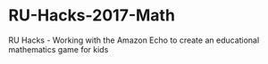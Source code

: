 # RU-Hacks-2017-Math
RU Hacks - Working with the Amazon Echo to create an educational mathematics game for kids
